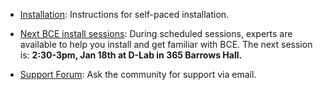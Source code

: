  - [Installation](install.html): Instructions for self-paced installation.

 - [Next BCE install sessions](help.html): During scheduled sessions, experts are available to help you install and get familiar with BCE. The next session is: **2:30-3pm, Jan 18th at D-Lab in 365 Barrows Hall.**

 - [Support Forum](https://groups.google.com/forum/#!forum/ucb-bce): Ask the community for support via email.
